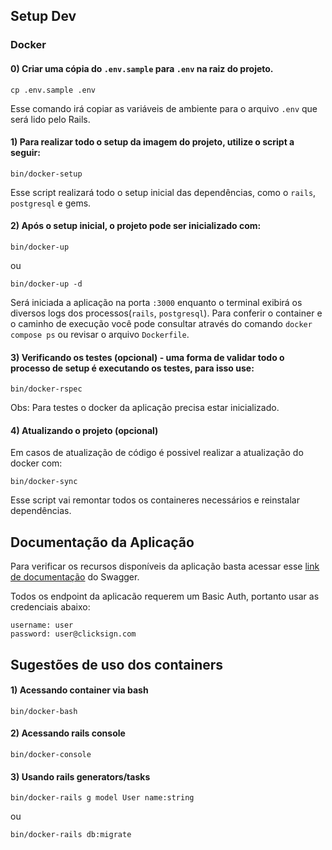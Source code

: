 ## Setup Dev

### Docker

#### 0) Criar uma cópia do `.env.sample` para `.env`  na raiz do projeto.
```
cp .env.sample .env
```

Esse comando irá copiar as variáveis de ambiente para o arquivo `.env` que será lido pelo Rails.

#### 1) Para realizar todo o setup da imagem do projeto, utilize o script a seguir:
```
bin/docker-setup
```

Esse script realizará todo o setup inicial das dependências, como o `rails`, `postgresql` e gems.

#### 2) Após o setup inicial, o projeto pode ser inicializado com:
```
bin/docker-up
```

ou

```
bin/docker-up -d
```

Será iniciada a aplicação na porta `:3000` enquanto o terminal exibirá os diversos logs dos processos(`rails`, `postgresql`). Para conferir o container e o caminho de execução você pode consultar através do comando `docker compose ps` ou revisar o arquivo `Dockerfile`.

#### 3) Verificando os testes (opcional) - uma forma de validar todo o processo de setup é executando os testes, para isso use:
```
bin/docker-rspec
```

Obs: Para testes o docker da aplicação precisa estar inicializado.

#### 4) Atualizando o projeto (opcional)
Em casos de atualização de código é possivel realizar a atualização do docker com:
```
bin/docker-sync
```

Esse script vai remontar todos os containeres necessários e reinstalar dependências.

## Documentação da Aplicação
Para verificar os recursos disponíveis da aplicação basta acessar esse [link de documentação](http://localhost:3000/api-docs/index.html) do Swagger.

Todos os endpoint da aplicacão requerem um Basic Auth, portanto usar as credenciais abaixo:

```
username: user
password: user@clicksign.com
```

## Sugestões de uso dos containers

#### 1) Acessando container via bash
```
bin/docker-bash
```

#### 2) Acessando rails console
```
bin/docker-console
```

#### 3) Usando rails generators/tasks
```
bin/docker-rails g model User name:string
```
ou

```
bin/docker-rails db:migrate
```
